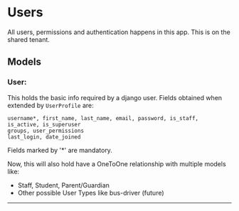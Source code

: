 # Users

All users, permissions and authentication happens in this app. This is on the shared tenant.

## Models

### User:
This holds the basic info required by a django user. Fields obtained when extended by `UserProfile` are:
```
username*, first_name, last_name, email, password, is_staff, is_active, is_superuser
groups, user_permissions
last_login, date_joined
```
Fields marked by '*' are mandatory. 

Now, this will also hold have a OneToOne relationship with multiple models like:

* Staff, Student, Parent/Guardian
* Other possible User Types like bus-driver (future)

---


